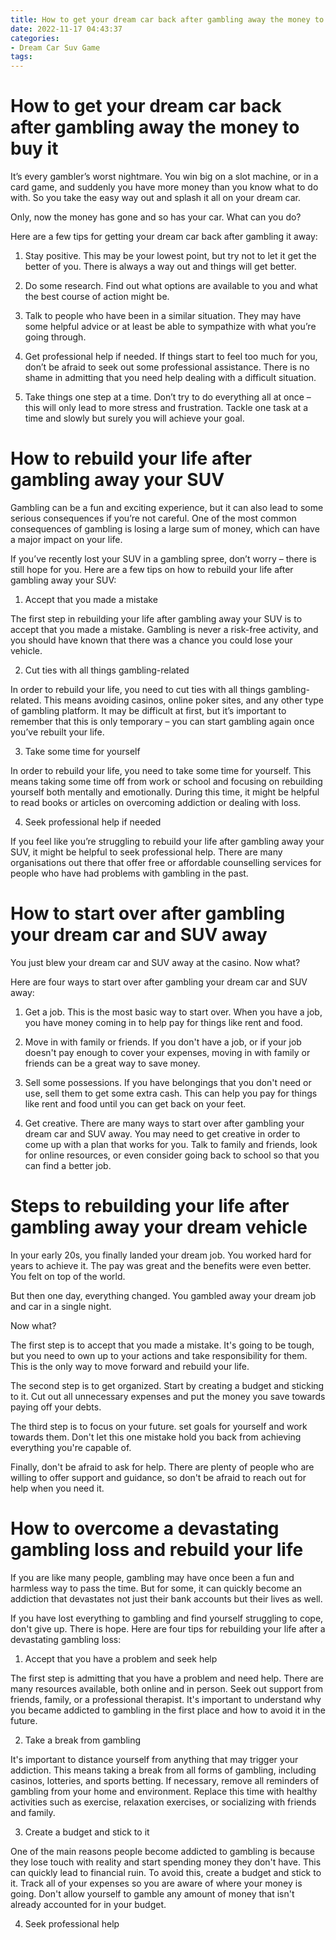 ```yaml
---
title: How to get your dream car back after gambling away the money to buy it
date: 2022-11-17 04:43:37
categories:
- Dream Car Suv Game
tags:
---
```



#  How to get your dream car back after gambling away the money to buy it

It’s every gambler’s worst nightmare. You win big on a slot machine, or in a card game, and suddenly you have more money than you know what to do with. So you take the easy way out and splash it all on your dream car.

Only, now the money has gone and so has your car. What can you do?

Here are a few tips for getting your dream car back after gambling it away:

1) Stay positive. This may be your lowest point, but try not to let it get the better of you. There is always a way out and things will get better.

2) Do some research. Find out what options are available to you and what the best course of action might be.

3) Talk to people who have been in a similar situation. They may have some helpful advice or at least be able to sympathize with what you’re going through.

4) Get professional help if needed. If things start to feel too much for you, don’t be afraid to seek out some professional assistance. There is no shame in admitting that you need help dealing with a difficult situation.

5) Take things one step at a time. Don’t try to do everything all at once – this will only lead to more stress and frustration. Tackle one task at a time and slowly but surely you will achieve your goal.

#  How to rebuild your life after gambling away your SUV

Gambling can be a fun and exciting experience, but it can also lead to some serious consequences if you’re not careful. One of the most common consequences of gambling is losing a large sum of money, which can have a major impact on your life.

If you’ve recently lost your SUV in a gambling spree, don’t worry – there is still hope for you. Here are a few tips on how to rebuild your life after gambling away your SUV:

1. Accept that you made a mistake

The first step in rebuilding your life after gambling away your SUV is to accept that you made a mistake. Gambling is never a risk-free activity, and you should have known that there was a chance you could lose your vehicle.

2. Cut ties with all things gambling-related

In order to rebuild your life, you need to cut ties with all things gambling-related. This means avoiding casinos, online poker sites, and any other type of gambling platform. It may be difficult at first, but it’s important to remember that this is only temporary – you can start gambling again once you’ve rebuilt your life.

3. Take some time for yourself

In order to rebuild your life, you need to take some time for yourself. This means taking some time off from work or school and focusing on rebuilding yourself both mentally and emotionally. During this time, it might be helpful to read books or articles on overcoming addiction or dealing with loss.

4. Seek professional help if needed

If you feel like you’re struggling to rebuild your life after gambling away your SUV, it might be helpful to seek professional help. There are many organisations out there that offer free or affordable counselling services for people who have had problems with gambling in the past.

#  How to start over after gambling your dream car and SUV away

You just blew your dream car and SUV away at the casino. Now what?

Here are four ways to start over after gambling your dream car and SUV away:

1. Get a job. This is the most basic way to start over. When you have a job, you have money coming in to help pay for things like rent and food.

2. Move in with family or friends. If you don't have a job, or if your job doesn't pay enough to cover your expenses, moving in with family or friends can be a great way to save money.

3. Sell some possessions. If you have belongings that you don't need or use, sell them to get some extra cash. This can help you pay for things like rent and food until you can get back on your feet.

4. Get creative. There are many ways to start over after gambling your dream car and SUV away. You may need to get creative in order to come up with a plan that works for you. Talk to family and friends, look for online resources, or even consider going back to school so that you can find a better job.

#  Steps to rebuilding your life after gambling away your dream vehicle

In your early 20s, you finally landed your dream job. You worked hard for years to achieve it. The pay was great and the benefits were even better. You felt on top of the world.

But then one day, everything changed. You gambled away your dream job and car in a single night.

Now what?

The first step is to accept that you made a mistake. It's going to be tough, but you need to own up to your actions and take responsibility for them. This is the only way to move forward and rebuild your life.

The second step is to get organized. Start by creating a budget and sticking to it. Cut out all unnecessary expenses and put the money you save towards paying off your debts.

The third step is to focus on your future. set goals for yourself and work towards them. Don't let this one mistake hold you back from achieving everything you're capable of.

Finally, don't be afraid to ask for help. There are plenty of people who are willing to offer support and guidance, so don't be afraid to reach out for help when you need it.

#  How to overcome a devastating gambling loss and rebuild your life

If you are like many people, gambling may have once been a fun and harmless way to pass the time. But for some, it can quickly become an addiction that devastates not just their bank accounts but their lives as well.

If you have lost everything to gambling and find yourself struggling to cope, don't give up. There is hope. Here are four tips for rebuilding your life after a devastating gambling loss:

1. Accept that you have a problem and seek help

The first step is admitting that you have a problem and need help. There are many resources available, both online and in person. Seek out support from friends, family, or a professional therapist. It's important to understand why you became addicted to gambling in the first place and how to avoid it in the future.

2. Take a break from gambling

It's important to distance yourself from anything that may trigger your addiction. This means taking a break from all forms of gambling, including casinos, lotteries, and sports betting. If necessary, remove all reminders of gambling from your home and environment. Replace this time with healthy activities such as exercise, relaxation exercises, or socializing with friends and family.

3. Create a budget and stick to it

One of the main reasons people become addicted to gambling is because they lose touch with reality and start spending money they don't have. This can quickly lead to financial ruin. To avoid this, create a budget and stick to it. Track all of your expenses so you are aware of where your money is going. Don't allow yourself to gamble any amount of money that isn't already accounted for in your budget.

4. Seek professional help